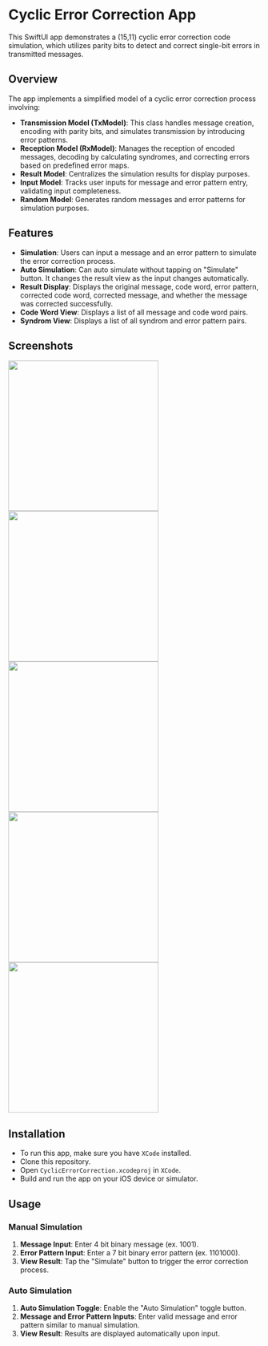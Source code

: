 # Cyclic Error Correction App

This SwiftUI app demonstrates a (15,11) cyclic error correction code simulation, which utilizes parity bits to detect and correct single-bit errors in transmitted messages.

## Overview
The app implements a simplified model of a cyclic error correction process involving:
- **Transmission Model (TxModel)**: This class handles message creation, encoding with parity bits, and simulates transmission by introducing error patterns.
- **Reception Model (RxModel)**: Manages the reception of encoded messages, decoding by calculating syndromes, and correcting errors based on predefined error maps.
- **Result Model**: Centralizes the simulation results for display purposes.
- **Input Model**: Tracks user inputs for message and error pattern entry, validating input completeness.
- **Random Model**: Generates random messages and error patterns for simulation purposes.

## Features
- **Simulation**: Users can input a message and an error pattern to simulate the error correction process.
- **Auto Simulation**: Can auto simulate without tapping on "Simulate" button. It changes the result view as the input changes automatically.
- **Result Display**: Displays the original message, code word, error pattern, corrected code word, corrected message, and whether the message was corrected successfully.
- **Code Word View**: Displays a list of all message and code word pairs.
- **Syndrom View**: Displays a list of all syndrom and error pattern pairs.

## Screenshots
<img src="https://github.com/kakzw/CyclicErrorCorrection/assets/167830553/47850e93-96ca-4b4c-8978-235b3ba7ec4d" width="300">
<img src="https://github.com/kakzw/CyclicErrorCorrection/assets/167830553/03c3697b-6840-4408-b20e-960004d3d923" width="300">
<img src="https://github.com/kakzw/CyclicErrorCorrection/assets/167830553/cda64d5d-f979-484b-bf0e-1be75c1527fe" width="300">
<img src="https://github.com/kakzw/CyclicErrorCorrection/assets/167830553/c4eedad0-7f7a-4340-8a36-f367191c9c4f" width="300">
<img src="https://github.com/kakzw/CyclicErrorCorrection/assets/167830553/b221742f-9b89-4111-bfe9-8ef78c41ba0a" width="300">

## Installation
- To run this app, make sure you have `XCode` installed.
- Clone this repository.
- Open `CyclicErrorCorrection.xcodeproj` in `XCode`.
- Build and run the app on your iOS device or simulator.

## Usage
### Manual Simulation
1. **Message Input**: Enter 4 bit binary message (ex. 1001).
2. **Error Pattern Input**: Enter a 7 bit binary error pattern (ex. 1101000).
3. **View Result**: Tap the "Simulate" button to trigger the error correction process.

### Auto Simulation
1. **Auto Simulation Toggle**: Enable the "Auto Simulation" toggle button.
2. **Message and Error Pattern Inputs**: Enter valid message and error pattern similar to manual simulation.
3. **View Result**: Results are displayed automatically upon input.
